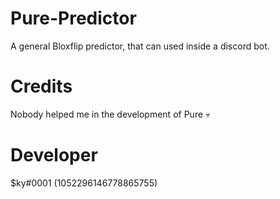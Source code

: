 # Pure-Predictor
A general Bloxflip predictor, that can used inside a discord bot.

# Credits
Nobody helped me in the development of Pure 💀

# Developer
$ky#0001 (1052296146778865755)
